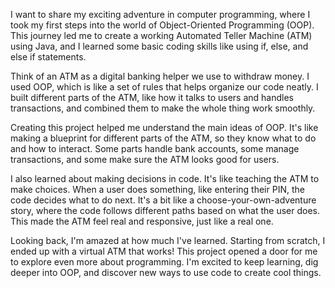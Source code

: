 
I want to share my exciting adventure in computer programming, where I took my first steps into the world of Object-Oriented Programming (OOP). This journey led me to create a working Automated Teller Machine (ATM) using Java, and I learned some basic coding skills like using if, else, and else if statements.

Think of an ATM as a digital banking helper we use to withdraw money. I used OOP, which is like a set of rules that helps organize our code neatly. I built different parts of the ATM, like how it talks to users and handles transactions, and combined them to make the whole thing work smoothly.

Creating this project helped me understand the main ideas of OOP. It's like making a blueprint for different parts of the ATM, so they know what to do and how to interact. Some parts handle bank accounts, some manage transactions, and some make sure the ATM looks good for users.

I also learned about making decisions in code. It's like teaching the ATM to make choices. When a user does something, like entering their PIN, the code decides what to do next. It's a bit like a choose-your-own-adventure story, where the code follows different paths based on what the user does. This made the ATM feel real and responsive, just like a real one.

Looking back, I'm amazed at how much I've learned. Starting from scratch, I ended up with a virtual ATM that works! This project opened a door for me to explore even more about programming. I'm excited to keep learning, dig deeper into OOP, and discover new ways to use code to create cool things.
